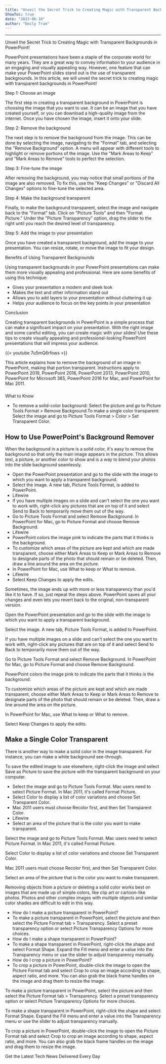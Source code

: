```yaml
---
title: "Unveil the Secret Trick to Creating Magic with Transparent Backgrounds in PowerPoint!"
ShowToc: true 
date: "2023-06-10"
author: "Emily Tram"
---
```

*****
Unveil the Secret Trick to Creating Magic with Transparent Backgrounds in PowerPoint!

PowerPoint presentations have been a staple of the corporate world for many years. They are a great way to convey information to your audience in an engaging and visually appealing way. However, one feature that can make your PowerPoint slides stand out is the use of transparent backgrounds. In this article, we will unveil the secret trick to creating magic with transparent backgrounds in PowerPoint!

Step 1: Choose an image

The first step in creating a transparent background in PowerPoint is choosing the image that you want to use. It can be an image that you have created yourself, or you can download a high-quality image from the internet. Once you have chosen the image, insert it onto your slide.

Step 2: Remove the background

The next step is to remove the background from the image. This can be done by selecting the image, navigating to the "Format" tab, and selecting the "Remove Background" option. A menu will appear with different tools to highlight or remove portions of the image. Use the "Mark Areas to Keep" and "Mark Areas to Remove" tools to perfect the selection.

Step 3: Fine-tune the image

After removing the background, you may notice that small portions of the image are also removed. To fix this, use the "Keep Changes" or "Discard All Changes" options to fine-tune the selected area.

Step 4: Make the background transparent

Finally, to make the background transparent, select the image and navigate back to the "Format" tab. Click on "Picture Tools" and then "Format Picture." Under the "Picture Transparency" option, drag the slider to the right until you reach the desired level of transparency.

Step 5: Add the image to your presentation

Once you have created a transparent background, add the image to your presentation. You can resize, rotate, or move the image to fit your design.

Benefits of Using Transparent Backgrounds

Using transparent backgrounds in your PowerPoint presentations can make them more visually appealing and professional. Here are some benefits of using this technique:

- Gives your presentation a modern and sleek look
- Makes the text and other information stand out
- Allows you to add layers to your presentation without cluttering it up
- Helps your audience to focus on the key points in your presentation

Conclusion

Creating transparent backgrounds in PowerPoint is a simple process that can make a significant impact on your presentation. With the right image and some careful editing, you can create magic with your slides! Use these tips to create visually appealing and professional-looking PowerPoint presentations that will impress your audience.

{{< youtube 7u5mQ6rfows >}} 




This article explains how to remove the background of an image in PowerPoint, making that portion transparent. Instructions apply to PowerPoint 2019, PowerPoint 2016, PowerPoint 2013, PowerPoint 2010, PowerPoint for Microsoft 365, PowerPoint 2016 for Mac, and PowerPoint for Mac 2011.

 
### 
What to Know
 
- To remove a solid-color background: Select the picture and go to Picture Tools Format > Remove Background.To make a single color transparent: Select the image and go to Picture Tools Format > Color > Set Transparent Color.

 
##   How to Use PowerPoint's Background Remover  
 

When the background in a picture is a solid color, it's easy to remove the background so that only the main image appears in the picture. This allows text, a picture, or another color to show and is a way to blend your photos into the slide background seamlessly.

 
- Open the PowerPoint presentation and go to the slide with the image to which you want to apply a transparent background.
 - Select the image. A new tab, Picture Tools Format, is added to PowerPoint.
 - Lifewire
 - If you have multiple images on a slide and can't select the one you want to work with, right-click any pictures that are on top of it and select Send to Back to temporarily move them out of the way.
 - Go to Picture Tools Format and select Remove Background. In PowerPoint for Mac, go to Picture Format and choose Remove Background.
 - Lifewire
 - PowerPoint colors the image pink to indicate the parts that it thinks is the background.
 - To customize which areas of the picture are kept and which are made transparent, choose either Mark Areas to Keep or Mark Areas to Remove to designate parts of the photo that should remain or be deleted. Then, draw a line around the area on the picture.
 - In PowerPoint for Mac, use What to keep or What to remove.
 - Lifewire
 - Select Keep Changes to apply the edits.

 

Sometimes, the image ends up with more or less transparency than you'd like it to have. If so, just repeat the steps above. PowerPoint saves all your changes and even lets you revert back to the original, non-transparent version.

 

Open the PowerPoint presentation and go to the slide with the image to which you want to apply a transparent background.

 

Select the image. A new tab, Picture Tools Format, is added to PowerPoint.

 
If you have multiple images on a slide and can't select the one you want to work with, right-click any pictures that are on top of it and select Send to Back to temporarily move them out of the way.
 

Go to Picture Tools Format and select Remove Background. In PowerPoint for Mac, go to Picture Format and choose Remove Background.

 

PowerPoint colors the image pink to indicate the parts that it thinks is the background.

 

To customize which areas of the picture are kept and which are made transparent, choose either Mark Areas to Keep or Mark Areas to Remove to designate parts of the photo that should remain or be deleted. Then, draw a line around the area on the picture.

 

In PowerPoint for Mac, use What to keep or What to remove.

 

Select Keep Changes to apply the edits.

 
##   Make a Single Color Transparent  
 

There is another way to make a solid color in the image transparent. For instance, you can make a white background see-through.

 
To save the edited image to use elsewhere, right-click the image and select Save as Picture to save the picture with the transparent background on your computer.
 
- Select the image and go to Picture Tools Format. Mac users need to select Picture Format. In Mac 2011, it's called Format Picture.
 - Select Color to display a list of color variations and choose Set Transparent Color.
 - Mac 2011 users must choose Recolor first, and then Set Transparent Color.
 - Lifewire
 - Select an area of the picture that is the color you want to make transparent.

 

Select the image and go to Picture Tools Format. Mac users need to select Picture Format. In Mac 2011, it's called Format Picture.

 

Select Color to display a list of color variations and choose Set Transparent Color.

 
Mac 2011 users must choose Recolor first, and then Set Transparent Color.
 

Select an area of the picture that is the color you want to make transparent.

 
Removing objects from a picture or deleting a solid color works best on images that are made up of simple colors, like clip art or cartoon-like photos. Photos and other complex images with multiple objects and similar color shades are difficult to edit in this way.
 
- How do I make a picture transparent in PowerPoint?
 - To make a picture transparent in PowerPoint, select the picture and then select the Picture Format tab > Transparency. Select a preset transparency option or select Picture Transparency Options for more choices.
 - How do I make a shape transparent in PowerPoint?
 - To make a shape transparent in PowerPoint, right-click the shape and select Format Shape. Expand the Fill menu and enter a value into the Transparency menu or use the slider to adjust transparency manually.
 - How do I crop a picture in PowerPoint?
 - To crop a picture in PowerPoint, double-click the image to open the Picture Format tab and select Crop to crop an image according to shape, aspect ratio, and more. You can also grab the black frame handles on the image and drag them to resize the image.

 
To make a picture transparent in PowerPoint, select the picture and then select the Picture Format tab > Transparency. Select a preset transparency option or select Picture Transparency Options for more choices.
 
To make a shape transparent in PowerPoint, right-click the shape and select Format Shape. Expand the Fill menu and enter a value into the Transparency menu or use the slider to adjust transparency manually.
 
To crop a picture in PowerPoint, double-click the image to open the Picture Format tab and select Crop to crop an image according to shape, aspect ratio, and more. You can also grab the black frame handles on the image and drag them to resize the image.
 

Get the Latest Tech News Delivered Every Day




